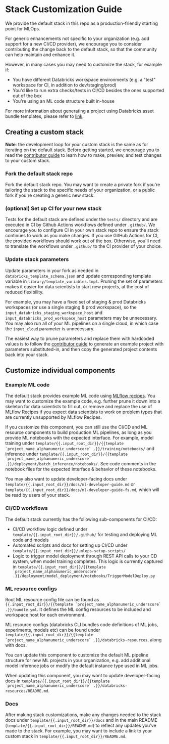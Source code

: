 # Stack Customization Guide
We provide the default stack in this repo as a production-friendly starting point for MLOps.

For generic enhancements not specific to your organization
(e.g. add support for a new CI/CD provider), we encourage you to consider contributing the
change back to the default stack, so that the community can help maintain and enhance it.

However, in many cases you may need to customize the stack, for example if:
* You have different Databricks workspace environments (e.g. a "test" workspace for CI, in addition to dev/staging/prod)
* You'd like to run extra checks/tests in CI/CD besides the ones supported out of the box
* You're using an ML code structure built in-house

For more information about generating a project using Databricks asset bundle templates, please refer to [link](https://docs.databricks.com/en/dev-tools/bundles/templates.html).

## Creating a custom stack

**Note**: the development loop for your custom stack is the same as for iterating on the
default stack. Before getting started, we encourage you to read
the [contributor guide](README.md#contributing) to learn how to
make, preview, and test changes to your custom stack.

### Fork the default stack repo
Fork the default stack repo. You may want to create a private fork if you're tailoring
the stack to the specific needs of your organization, or a public fork if you're creating
a generic new stack.

### (optional) Set up CI for your new stack
Tests for the default stack are defined under the `tests/` directory and are
executed in CI by Github Actions workflows defined under `.github/`. We encourage you to configure
CI in your own stack repo to ensure the stack continues to work as you make changes.
If you use GitHub Actions for CI, the provided workflows should work out of the box.
Otherwise, you'll need to translate the workflows under `.github/` to the CI provider of your
choice.

### Update stack parameters
Update parameters in your fork as needed in `databricks_template_schema.json` and update corresponding template variable in `library/template_variables.tmpl`. Pruning the set of
parameters makes it easier for data scientists to start new projects, at the cost of reduced flexibility.

For example, you may have a fixed set of staging & prod Databricks workspaces (or use a single staging & prod workspace), so the
`input_databricks_staging_workspace_host` and `input_databricks_prod_workspace_host` parameters may be unnecessary. You may
also run all of your ML pipelines on a single cloud, in which case the `input_cloud` parameter is unnecessary.

The easiest way to prune parameters and replace them with hardcoded values is to follow
the [contributor guide](README.md#previewing-stack-changes) to generate an example project with
parameters substituted-in, and then copy the generated project contents back into your stack.

## Customize individual components

### Example ML code
The default stack provides example ML code using [MLflow recipes](https://mlflow.org/docs/latest/recipes.html#).
You may want to customize the example code, e.g. further prune it down into a skeleton for data scientists
to fill out, or remove and replace the use of MLflow Recipes if you expect data scientists to work on problem
types that are currently unsupported by MLflow Recipes.

If you customize this component, you can still use the CI/CD and ML resource components to build production ML pipelines, as long as you provide ML
notebooks with the expected interface. For example, model training under ``template/{{.input_root_dir}}/{{template `project_name_alphanumeric_underscore` .}}/training/notebooks/`` and inference under
``template/{{.input_root_dir}}/{{template `project_name_alphanumeric_underscore` .}}/deployment/batch_inference/notebooks/``. See code comments in the notebook files for the expected interface & behavior of these notebooks.

You may also want to update developer-facing docs under `template/{{.input_root_dir}}/docs/ml-developer-guide.md`
or `template/{{.input_root_dir}}/docs/ml-developer-guide-fs.md`, which will be read by users of your stack.

### CI/CD workflows
The default stack currently has the following sub-components for CI/CD:
* CI/CD workflow logic defined under `template/{{.input_root_dir}}/.github/` for testing and deploying ML code and models
* Automated scripts and docs for setting up CI/CD under `template/{{.input_root_dir}}/.mlops-setup-scripts/`
* Logic to trigger model deployment through REST API calls to your CD system, when model training completes.
  This logic is currently captured in ``template/{{.input_root_dir}}/{{template `project_name_alphanumeric_underscore` .}}/deployment/model_deployment/notebooks/TriggerModelDeploy.py``

### ML resource configs
Root ML resource config file can be found as ``{{.input_root_dir}}/{{template `project_name_alphanumeric_underscore` .}}/bundle.yml``. 
It defines the ML config resources to be included and workspace host for each environment.

ML resource configs (databricks CLI bundles code definitions of ML jobs, experiments, models etc) can be found under 
``template/{{.input_root_dir}}/{{template `project_name_alphanumeric_underscore` .}}/databricks-resources``, along with docs.

You can update this component to customize the default ML pipeline structure for new ML projects in your organization,
e.g. add additional model inference jobs or modify the default instance type used in ML jobs.

When updating this component, you may want to update developer-facing docs in
``template/{{.input_root_dir}}/{{template `project_name_alphanumeric_underscore` .}}/databricks-resources/README.md``.

### Docs
After making stack customizations, make any changes needed to
the stack docs under `template/{{.input_root_dir}}/docs` and in the main README
(`template/{{.input_root_dir}}/README.md`) to reflect any updates you've made to the stack.
For example, you may want to include a link to your custom stack in `template/{{.input_root_dir}}/README.md`.

